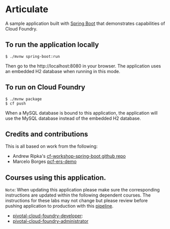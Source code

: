 
# Articulate

A sample application built with [Spring Boot](http://projects.spring.io/spring-boot/) that demonstrates capabilities of Cloud Foundry.


## To run the application locally

```
$ ./mvnw spring-boot:run
```

Then go to the http://localhost:8080 in your browser.  The application uses an embedded H2 database when running in this mode.

## To run on Cloud Foundry

```
$ ./mvnw package
$ cf push
```

When a MySQL database is bound to this application, the application will use the MySQL database instead of the embedded H2 database.

## Credits and contributions

This is all based on work from the following:
* Andrew Ripka's [cf-workshop-spring-boot github repo](https://github.com/pivotal-cf-workshop/cf-workshop-spring-boot)
* Marcelo Borges [pcf-ers-demo](https://github.com/Pivotal-Field-Engineering/pcf-ers-demo)

## Courses using this application.

`Note`: When updating this application please make sure the corresponding instructions are updated within the following dependent courses. The instructions for these labs may not change but please review before pushing application to production with this [pipeline](http://concourse.enablement.pivotal.io/pipelines/articulate-jar).

- [pivotal-cloud-foundry-developer](https://github.com/pivotal-education/pivotal-cloud-foundry-developer):
- [pivotal-cloud-foundry-administrator](https://github.com/pivotal-education/pivotal-cloud-foundry-administrator)
